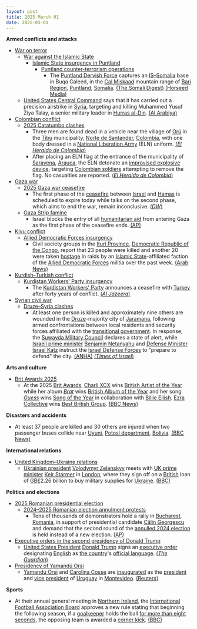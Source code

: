 ```yaml
---
layout: post
title: 2025 March 01
date: 2025-03-01
---
```



**Armed conflicts and attacks**

* [War on terror](https://en.wikipedia.org/wiki/War_on_terror "War on terror")
  + [War against the Islamic State](https://en.wikipedia.org/wiki/War_against_the_Islamic_State "War against the Islamic State")
    - [Islamic State insurgency in Puntland](https://en.wikipedia.org/wiki/Islamic_State_insurgency_in_Puntland "Islamic State insurgency in Puntland")
      * [Puntland counter-terrorism operations](https://en.wikipedia.org/wiki/Puntland_counter-terrorism_operations "Puntland counter-terrorism operations")
        + The [Puntland Dervish Force](https://en.wikipedia.org/wiki/Puntland_Dervish_Force "Puntland Dervish Force") captures an [IS–Somalia](https://en.wikipedia.org/wiki/Islamic_State_%E2%80%93_Somalia_Province "Islamic State – Somalia Province") base in Buqa Caleed, in the [Cal Miskaad](https://en.wikipedia.org/wiki/Cal_Miskaad "Cal Miskaad") mountain range of [Bari Region](https://en.wikipedia.org/wiki/Bari_Region "Bari Region"), [Puntland](https://en.wikipedia.org/wiki/Puntland "Puntland"), [Somalia](https://en.wikipedia.org/wiki/Somalia "Somalia"). [(The Somali Digest)](https://thesomalidigest.com/puntland-forces-capture-key-isis-base-in-buqa-caleed/) [(Horseed Media)](https://horseedmedia.net/video-ciidanka-puntland-oo-soo-bandhigay-goobo-daacish-laga-qabsaday/401597/)
  + [United States Central Command](https://en.wikipedia.org/wiki/United_States_Central_Command "United States Central Command") says that it has carried out a precision airstrike in [Syria](https://en.wikipedia.org/wiki/Syria "Syria"), targeting and killing Muhammed Yusuf Ziya Talay, a senior military leader in [Hurras al-Din](https://en.wikipedia.org/wiki/Hurras_al-Din "Hurras al-Din"). [(Al Arabiya)](https://english.alarabiya.net/News/middle-east/2025/03/01/us-military-says-it-killed-senior-al-qaeda-leader-in-syria)
* [Colombian conflict](https://en.wikipedia.org/wiki/Colombian_conflict "Colombian conflict")
  + [2025 Catatumbo clashes](https://en.wikipedia.org/wiki/2025_Catatumbo_clashes "2025 Catatumbo clashes")
    - Three men are found dead in a vehicle near the village of [Orú](https://en.wikipedia.org/wiki/Or%C3%BA "Orú") in the [Tibú](https://en.wikipedia.org/wiki/Tib%C3%BA "Tibú") municipality, [Norte de Santander](https://en.wikipedia.org/wiki/Norte_de_Santander_Department "Norte de Santander Department"), [Colombia](https://en.wikipedia.org/wiki/Colombia "Colombia"), with one body dressed in a [National Liberation Army](https://en.wikipedia.org/wiki/National_Liberation_Army_%28Colombia%29 "National Liberation Army (Colombia)") (ELN) uniform. [(*El Heraldo de Colombia*)](https://www.elheraldo.co/colombia/2025/03/01/hallan-tres-cadaveres-y-un-cilindro-abandonado-en-tibu/)
    - After placing an ELN flag at the entrance of the municipality of [Saravena](https://en.wikipedia.org/wiki/Saravena "Saravena"), [Arauca](https://en.wikipedia.org/wiki/Arauca_Department "Arauca Department"), the ELN detonate an [improvised explosive device](https://en.wikipedia.org/wiki/Improvised_explosive_device "Improvised explosive device"), targeting [Colombian soldiers](https://en.wikipedia.org/wiki/National_Army_of_Colombia "National Army of Colombia") attempting to remove the flag. No casualties are reported. [(*El Heraldo de Colombia*)](https://www.elheraldo.co/colombia/2025/03/01/ejercito-denuncia-que-el-eln-instalo-bandera-en-saravena-arauca-y-detono-un-explosivo/)
* [Gaza war](https://en.wikipedia.org/wiki/Gaza_war "Gaza war")
  + [2025 Gaza war ceasefire](https://en.wikipedia.org/wiki/2025_Gaza_war_ceasefire "2025 Gaza war ceasefire")
    - The first phase of the [ceasefire](https://en.wikipedia.org/wiki/Ceasefire "Ceasefire") between [Israel](https://en.wikipedia.org/wiki/Israel_Defense_Forces "Israel Defense Forces") and [Hamas](https://en.wikipedia.org/wiki/Hamas "Hamas") is scheduled to expire today while talks on the second phase, which aims to end the war, remain inconclusive. [(*DW*)](https://www.dw.com/en/first-phase-of-israel-hamas-truce-set-to-expire/a-71791093)
  + [Gaza Strip famine](https://en.wikipedia.org/wiki/Gaza_Strip_famine "Gaza Strip famine")
    - Israel blocks the entry of all [humanitarian aid](https://en.wikipedia.org/wiki/Humanitarian_aid "Humanitarian aid") from entering Gaza as the first phase of the ceasefire ends. [(AP)](https://apnews.com/article/israel-palestinians-hamas-war-news-ceasefire-hostages-03-02-2025-99402570996dcf33239d0492d99909e4)
* [Kivu conflict](https://en.wikipedia.org/wiki/Kivu_conflict "Kivu conflict")
  + [Allied Democratic Forces insurgency](https://en.wikipedia.org/wiki/Allied_Democratic_Forces_insurgency "Allied Democratic Forces insurgency")
    - Civil society groups in the [Ituri Province](https://en.wikipedia.org/wiki/Ituri_Province "Ituri Province"), [Democratic Republic of the Congo](https://en.wikipedia.org/wiki/Democratic_Republic_of_the_Congo "Democratic Republic of the Congo"), report that 23 people were killed and another 20 were taken [hostage](https://en.wikipedia.org/wiki/Hostage "Hostage") in raids by an [Islamic State](https://en.wikipedia.org/wiki/Islamic_State "Islamic State")-affiliated faction of the [Allied Democratic Forces](https://en.wikipedia.org/wiki/Allied_Democratic_Forces "Allied Democratic Forces") militia over the past week. [(Arab News)](https://www.arabnews.com/node/2592094/world)
* [Kurdish–Turkish conflict](https://en.wikipedia.org/wiki/Kurdish%E2%80%93Turkish_conflict "Kurdish–Turkish conflict")
  + [Kurdistan Workers' Party insurgency](https://en.wikipedia.org/wiki/Kurdistan_Workers%27_Party_insurgency "Kurdistan Workers' Party insurgency")
    - The [Kurdistan Workers' Party](https://en.wikipedia.org/wiki/Kurdistan_Workers%27_Party "Kurdistan Workers' Party") announces a ceasefire with [Turkey](https://en.wikipedia.org/wiki/Turkey "Turkey") after forty years of conflict. [(*Al Jazeera*)](https://www.aljazeera.com/news/2025/3/1/pkk-declares-ceasefire-in-40-year-conflict-with-turkiye-kurdish-media)
* [Syrian civil war](https://en.wikipedia.org/wiki/Syrian_civil_war "Syrian civil war")
  + [Druze–Syria clashes](https://en.wikipedia.org/wiki/Druze%E2%80%93Syria_clashes_%282025%E2%80%93present%29 "Druze–Syria clashes (2025–present)")
    - At least one person is killed and approximately nine others are wounded in the [Druze](https://en.wikipedia.org/wiki/Druze_in_Syria "Druze in Syria")-majority city of [Jaramana](https://en.wikipedia.org/wiki/Jaramana "Jaramana"), following armed confrontations between local residents and security forces affiliated with the [transitional government](https://en.wikipedia.org/wiki/Syrian_transitional_government "Syrian transitional government"). In response, the [Suwayda Military Council](https://en.wikipedia.org/wiki/Suwayda_Military_Council "Suwayda Military Council") declares a state of alert, while [Israeli prime minister](https://en.wikipedia.org/wiki/Prime_Minister_of_Israel "Prime Minister of Israel") [Benjamin Netanyahu](https://en.wikipedia.org/wiki/Benjamin_Netanyahu "Benjamin Netanyahu") and [Defense Minister](https://en.wikipedia.org/wiki/Ministry_of_Defense_%28Israel%29 "Ministry of Defense (Israel)") [Israel Katz](https://en.wikipedia.org/wiki/Israel_Katz "Israel Katz") instruct the [Israel Defense Forces](https://en.wikipedia.org/wiki/Israel_Defense_Forces "Israel Defense Forces") to "prepare to defend" the city. [(ANHA)](https://hawarnews.com/en/clashes-in-jaramana-as-suwaydas-military-council-declares-state-of-alert) [(*Times of Israel*)](https://www.timesofisrael.com/liveblog_entry/netanyahu-directs-idf-to-prepare-to-defend-syrian-druze-village-under-attack-by-regime/)

**Arts and culture**

* [Brit Awards 2025](https://en.wikipedia.org/wiki/Brit_Awards_2025 "Brit Awards 2025")
  + At the 2025 [Brit Awards](https://en.wikipedia.org/wiki/Brit_Awards "Brit Awards"), [Charli XCX](https://en.wikipedia.org/wiki/Charli_XCX "Charli XCX") wins [British Artist of the Year](https://en.wikipedia.org/wiki/Brit_Award_for_British_Artist_of_the_Year "Brit Award for British Artist of the Year") while her album *[Brat](https://en.wikipedia.org/wiki/Brat_%28album%29 "Brat (album)")* wins [British Album of the Year](https://en.wikipedia.org/wiki/Brit_Award_for_British_Album_of_the_Year "Brit Award for British Album of the Year") and her song *[Guess](https://en.wikipedia.org/wiki/Guess_%28song%29 "Guess (song)")* wins [Song of the Year](https://en.wikipedia.org/wiki/Brit_Award_for_Song_of_the_Year "Brit Award for Song of the Year") in collaboration with [Billie Eilish](https://en.wikipedia.org/wiki/Billie_Eilish "Billie Eilish"). [Ezra Collective](https://en.wikipedia.org/wiki/Ezra_Collective "Ezra Collective") wins [Best British Group](https://en.wikipedia.org/wiki/Brit_Award_for_British_Group "Brit Award for British Group"). [(BBC News)](https://www.bbc.com/news/articles/c3vw97397xqo)

**Disasters and accidents**

* At least 37 people are killed and 30 others are injured when two passenger buses collide near [Uyuni](https://en.wikipedia.org/wiki/Uyuni "Uyuni"), [Potosí department](https://en.wikipedia.org/wiki/Potos%C3%AD_department "Potosí department"), [Bolivia](https://en.wikipedia.org/wiki/Bolivia "Bolivia"). [(BBC News)](https://www.bbc.com/news/articles/c4g02qx349do)

**International relations**

* [United Kingdom–Ukraine relations](https://en.wikipedia.org/wiki/United_Kingdom%E2%80%93Ukraine_relations "United Kingdom–Ukraine relations")
  + [Ukrainian president](https://en.wikipedia.org/wiki/President_of_Ukraine "President of Ukraine") [Volodymyr Zelenskyy](https://en.wikipedia.org/wiki/Volodymyr_Zelenskyy "Volodymyr Zelenskyy") meets with [UK prime minister](https://en.wikipedia.org/wiki/Prime_Minister_of_the_United_Kingdom "Prime Minister of the United Kingdom") [Keir Starmer](https://en.wikipedia.org/wiki/Keir_Starmer "Keir Starmer") in [London](https://en.wikipedia.org/wiki/London "London"), where they sign off on a [British](https://en.wikipedia.org/wiki/United_Kingdom "United Kingdom") loan of [GB£](https://en.wikipedia.org/wiki/Pound_sterling "Pound sterling")2.26 billion to buy military supplies for [Ukraine](https://en.wikipedia.org/wiki/Ukraine "Ukraine"). [(BBC)](https://www.bbc.com/news/articles/cg4k137ezlgo)

**Politics and elections**

* [2025 Romanian presidential election](https://en.wikipedia.org/wiki/2025_Romanian_presidential_election "2025 Romanian presidential election")
  + [2024–2025 Romanian election annulment protests](https://en.wikipedia.org/wiki/2024%E2%80%932025_Romanian_election_annulment_protests "2024–2025 Romanian election annulment protests")
    - Tens of thousands of demonstrators hold a rally in [Bucharest](https://en.wikipedia.org/wiki/Bucharest "Bucharest"), [Romania](https://en.wikipedia.org/wiki/Romania "Romania"), in support of presidential candidate [Călin Georgescu](https://en.wikipedia.org/wiki/C%C4%83lin_Georgescu "Călin Georgescu") and demand that the second round of the [annulled 2024 election](https://en.wikipedia.org/wiki/2024_Romanian_presidential_election "2024 Romanian presidential election") is held instead of a new election. [(AP)](https://apnews.com/article/romania-protest-elections-georgescu-europe-05444cb67c249bac7c3596f4ebc51ba5)
* [Executive orders in the second presidency of Donald Trump](https://en.wikipedia.org/wiki/List_of_executive_orders_in_the_second_presidency_of_Donald_Trump "List of executive orders in the second presidency of Donald Trump")
  + [United States President](https://en.wikipedia.org/wiki/President_of_the_United_States "President of the United States") [Donald Trump](https://en.wikipedia.org/wiki/Donald_Trump "Donald Trump") signs an [executive order](https://en.wikipedia.org/wiki/Executive_order "Executive order") designating [English](https://en.wikipedia.org/wiki/English_language "English language") as [the country](https://en.wikipedia.org/wiki/United_States "United States")'s [official language](https://en.wikipedia.org/wiki/Official_language "Official language"). [(*The Guardian*)](https://www.theguardian.com/us-news/2025/mar/02/trump-signs-executive-order-designating-english-as-official-language-of-us)
* [Presidency of Yamandú Orsi](https://en.wikipedia.org/wiki/Presidency_of_Yamand%C3%BA_Orsi "Presidency of Yamandú Orsi")
  + [Yamandú Orsi](https://en.wikipedia.org/wiki/Yamand%C3%BA_Orsi "Yamandú Orsi") and [Carolina Cosse](https://en.wikipedia.org/wiki/Carolina_Cosse "Carolina Cosse") are [inaugurated](https://en.wikipedia.org/wiki/Inauguration "Inauguration") as the [president](https://en.wikipedia.org/wiki/President_of_Uruguay "President of Uruguay") and [vice president](https://en.wikipedia.org/wiki/Vice_President_of_Uruguay "Vice President of Uruguay") of [Uruguay](https://en.wikipedia.org/wiki/Uruguay "Uruguay") in [Montevideo](https://en.wikipedia.org/wiki/Montevideo "Montevideo"). [(Reuters)](https://www.reuters.com/world/americas/uruguay-shifts-center-left-orsi-takes-office-2025-03-01/)

**Sports**

* At their annual general meeting in [Northern Ireland](https://en.wikipedia.org/wiki/Northern_Ireland "Northern Ireland"), the [International Football Association Board](https://en.wikipedia.org/wiki/International_Football_Association_Board "International Football Association Board") approves a new rule stating that beginning the following season, if a [goalkeeper](https://en.wikipedia.org/wiki/Goalkeeper_%28association_football%29 "Goalkeeper (association football)") holds the ball [for more than eight seconds](https://en.wikipedia.org/wiki/Running_out_the_clock "Running out the clock"), the opposing team is awarded a [corner kick](https://en.wikipedia.org/wiki/Corner_kick "Corner kick"). [(BBC)](https://www.bbc.com/sport/football/articles/ceqjr1n27dgo)

